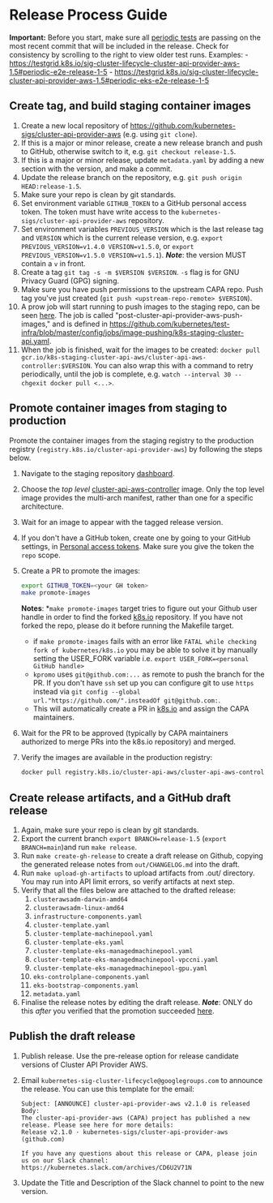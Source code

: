 # Release Process Guide

**Important:** Before you start, make sure all [periodic tests](https://testgrid.k8s.io/sig-cluster-lifecycle-cluster-api-provider-aws) are passing on the most recent commit that will be included in the release. Check for consistency by scrolling to the right to view older test runs.
    Examples:
    - <https://testgrid.k8s.io/sig-cluster-lifecycle-cluster-api-provider-aws-1.5#periodic-e2e-release-1-5>
    - <https://testgrid.k8s.io/sig-cluster-lifecycle-cluster-api-provider-aws-1.5#periodic-eks-e2e-release-1-5>

## Create tag, and build staging container images

1. Create a new local repository of <https://github.com/kubernetes-sigs/cluster-api-provider-aws> (e.g. using `git clone`).
1. If this is a major or minor release, create a new release branch and push to GitHub, otherwise switch to it, e.g. `git checkout release-1.5`.
1. If this is a major or minor release, update `metadata.yaml` by adding a new section with the version, and make a commit.
1. Update the release branch on the repository, e.g. `git push origin HEAD:release-1.5`.
1. Make sure your repo is clean by git standards.
1. Set environment variable `GITHUB_TOKEN` to a GitHub personal access token. The token must have write access to the `kubernetes-sigs/cluster-api-provider-aws` repository.
1. Set environment variables `PREVIOUS_VERSION` which is the last release tag and `VERSION` which is the current release version, e.g. `export PREVIOUS_VERSION=v1.4.0 VERSION=v1.5.0`, or `export PREVIOUS_VERSION=v1.5.0 VERSION=v1.5.1`).
    _**Note**_: the version MUST contain a `v` in front.
1. Create a tag `git tag -s -m $VERSION $VERSION`. `-s` flag is for GNU Privacy Guard (GPG) signing.
1. Make sure you have push permissions to the upstream CAPA repo. Push tag you've just created (`git push <upstream-repo-remote> $VERSION`).
1. A prow job will start running to push images to the staging repo, can be seen [here](https://testgrid.k8s.io/sig-cluster-lifecycle-image-pushes#post-cluster-api-provider-aws-push-images). The job is called "post-cluster-api-provider-aws-push-images," and is defined in <https://github.com/kubernetes/test-infra/blob/master/config/jobs/image-pushing/k8s-staging-cluster-api.yaml>.
1. When the job is finished, wait for the images to be created: `docker pull gcr.io/k8s-staging-cluster-api-aws/cluster-api-aws-controller:$VERSION`. You can also wrap this with a command to retry periodically, until the job is complete, e.g. `watch --interval 30 --chgexit docker pull <...>`.

## Promote container images from staging to production

Promote the container images from the staging registry to the production registry (`registry.k8s.io/cluster-api-provider-aws`) by following the steps below.

1. Navigate to the staging repository [dashboard](https://console.cloud.google.com/gcr/images/k8s-staging-cluster-api-aws/GLOBAL).
2. Choose the _top level_ [cluster-api-aws-controller](https://console.cloud.google.com/gcr/images/k8s-staging-cluster-api-aws/GLOBAL/cluster-api-aws-controller?gcrImageListsize=30) image. Only the top level image provides the multi-arch manifest, rather than one for a specific architecture.
3. Wait for an image to appear with the tagged release version.
4. If you don't have a GitHub token, create one by going to your GitHub settings, in [Personal access tokens](https://github.com/settings/tokens). Make sure you give the token the `repo` scope.
5. Create a PR to promote the images:

    ```bash
    export GITHUB_TOKEN=<your GH token>
    make promote-images
    ```

    **Notes**:
     *`make promote-images` target tries to figure out your Github user handle in order to find the forked [k8s.io](https://github.com/kubernetes/k8s.io) repository.
          If you have not forked the repo, please do it before running the Makefile target.
     * if `make promote-images` fails with an error like `FATAL while checking fork of kubernetes/k8s.io` you may be able to solve it by manually setting the USER_FORK variable i.e.  `export USER_FORK=<personal GitHub handle>`
     * `kpromo` uses `git@github.com:...` as remote to push the branch for the PR. If you don't have `ssh` set up you can configure
       git to use `https` instead via `git config --global url."https://github.com/".insteadOf git@github.com:`.
     * This will automatically create a PR in [k8s.io](https://github.com/kubernetes/k8s.io) and assign the CAPA maintainers.
6. Wait for the PR to be approved (typically by CAPA maintainers authorized to merge PRs into the k8s.io repository) and merged.
7. Verify the images are available in the production registry:

    ```bash
    docker pull registry.k8s.io/cluster-api-aws/cluster-api-aws-controller:${VERSION}
    ```

## Create release artifacts, and a GitHub draft release

1. Again, make sure your repo is clean by git standards.
1. Export the current branch `export BRANCH=release-1.5` (`export BRANCH=main`)and run `make release`.
1. Run `make create-gh-release` to create a draft release on Github, copying the generated release notes from `out/CHANGELOG.md` into the draft.
1. Run `make upload-gh-artifacts` to upload artifacts from .out/ directory. You may run into API limit errors, so verify artifacts at next step.
1. Verify that all the files below are attached to the drafted release:
    1. `clusterawsadm-darwin-amd64`
    1. `clusterawsadm-linux-amd64`
    1. `infrastructure-components.yaml`
    1. `cluster-template.yaml`
    1. `cluster-template-machinepool.yaml`
    1. `cluster-template-eks.yaml`
    1. `cluster-template-eks-managedmachinepool.yaml`
    1. `cluster-template-eks-managedmachinepool-vpccni.yaml`
    1. `cluster-template-eks-managedmachinepool-gpu.yaml`
    1. `eks-controlplane-components.yaml`
    1. `eks-bootstrap-components.yaml`
    1. `metadata.yaml`
1. Finalise the release notes by editing the draft release.
    _**Note**_: ONLY do this _after_ you verified that the promotion succeeded [here](https://testgrid.k8s.io/sig-k8s-infra-k8sio#post-k8sio-image-promo).

## Publish the draft release

1. Publish release. Use the pre-release option for release candidate versions of Cluster API Provider AWS.
1. Email `kubernetes-sig-cluster-lifecycle@googlegroups.com` to announce the release. You can use this template for the email:

    ```
    Subject: [ANNOUNCE] cluster-api-provider-aws v2.1.0 is released
    Body:
    The cluster-api-provider-aws (CAPA) project has published a new release. Please see here for more details:
    Release v2.1.0 · kubernetes-sigs/cluster-api-provider-aws (github.com)

    If you have any questions about this release or CAPA, please join us on our Slack channel:
    https://kubernetes.slack.com/archives/CD6U2V71N
    ```

1. Update the Title and Description of the Slack channel to point to the new version.
